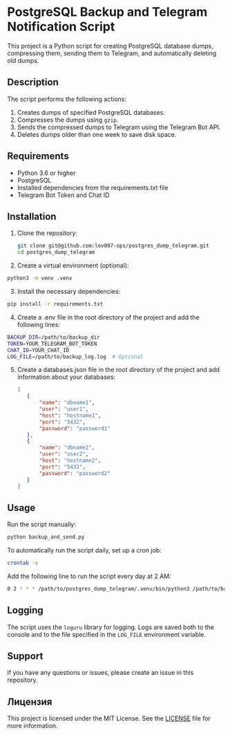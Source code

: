 # PostgreSQL Backup and Telegram Notification Script

This project is a Python script for creating PostgreSQL database dumps, compressing them, sending them to Telegram, and automatically deleting old dumps.

## Description

The script performs the following actions:

1. Creates dumps of specified PostgreSQL databases.
2. Compresses the dumps using `gzip`.
3. Sends the compressed dumps to Telegram using the Telegram Bot API.
4. Deletes dumps older than one week to save disk space.

## Requirements

- Python 3.6 or higher
- PostgreSQL
- Installed dependencies from the requirements.txt file
- Telegram Bot Token and Chat ID

## Installation

1. Clone the repository:

   ```bash
   git clone git@github.com:lev007-ops/postgres_dump_telegram.git
   cd postgres_dump_telegram
   ```

2. Create a virtual environment (optional):

```bash
python3 -m venv .venv
```

3. Install the necessary dependencies:

```bash
pip install -r requirements.txt
```

4. Create a .env file in the root directory of the project and add the following lines:

```bash
BACKUP_DIR=/path/to/backup_dir
TOKEN=YOUR_TELEGRAM_BOT_TOKEN
CHAT_ID=YOUR_CHAT_ID
LOG_FILE=/path/to/backup_log.log  # Optional
```

5. Create a databases.json file in the root directory of the project and add information about your databases:

    ```json
    [
       {
           "name": "dbname1",
           "user": "user1",
           "host": "hostname1",
           "port": "5432",
           "password": "password1"
       },
       {
           "name": "dbname2",
           "user": "user2",
           "host": "hostname2",
           "port": "5432",
           "password": "password2"
       }
   ]
   ```

## Usage

Run the script manually:

```bash
python backup_and_send.py
```

To automatically run the script daily, set up a cron job:

```bash
crontab -e
```

Add the following line to run the script every day at 2 AM:

```bash
0 2 * * * /path/to/postgres_dump_telegram/.venv/bin/python3 /path/to/backup_and_send.py
```

## Logging

The script uses the `loguru` library for logging. Logs are saved both to the console and to the file specified in the `LOG_FILE` environment variable.

## Support

If you have any questions or issues, please create an issue in this repository.

## Лицензия

This project is licensed under the MIT License. See the [LICENSE](LICENSE) file for more information.

